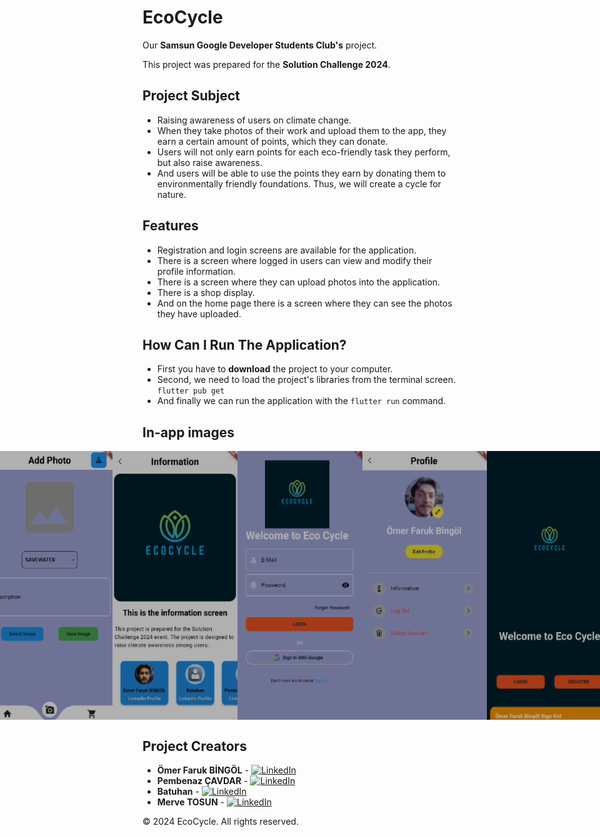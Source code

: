 # EcoCycle

Our **Samsun Google Developer Students Club's** project.

This project was prepared for the **Solution Challenge 2024**.

## Project Subject
- Raising awareness of users on climate change.
- When they take photos of their work and upload them to the app, they earn a certain amount of points, which they can donate.
- Users will not only earn points for each eco-friendly task they perform, but also raise awareness.
- And users will be able to use the points they earn by donating them to environmentally friendly foundations. Thus, we will create a cycle for nature.

## Features
- Registration and login screens are available for the application.
- There is a screen where logged in users can view and modify their profile information.
- There is a screen where they can upload photos into the application.
- There is a shop display.
- And on the home page there is a screen where they can see the photos they have uploaded.

## How Can I Run The Application?
- First you have to **download** the project to your computer.
- Second, we need to load the project's libraries from the terminal screen. `flutter pub get`
- And finally we can run the application with the `flutter run` command.

## In-app images

<div style="display: flex; justify-content: center;">
<img src="https://github.com/wolfscatt/eco_cycle/blob/master/assets/images/add-photo-page.png" alt="Add Photo Page" width="200" height="430" style="margin-right: 30;">
<img src="https://github.com/wolfscatt/eco_cycle/blob/master/assets/images/info-screen.png" alt="Information Screen" width="200" height="430">
<img src="https://github.com/wolfscatt/eco_cycle/blob/master/assets/images/login-page.png" alt="Login Page" width="200" height="430">
<img src="https://github.com/wolfscatt/eco_cycle/blob/master/assets/images/profile-page.png" alt="Profile Page" width="200" height="430" style="margin-right: 30;">
<img src="https://github.com/wolfscatt/eco_cycle/blob/master/assets/images/welcome-page.png" alt="Welcome Page" width="200" height="430">
</div>

## Project Creators

- **Ömer Faruk BİNGÖL**  -  [![LinkedIn](https://img.shields.io/badge/LinkedIn-Profile-blue?logo=linkedin)](https://www.linkedin.com/in/omer-faruk-bingol-33a47a187/?locale=en_US)
- **Pembenaz ÇAVDAR**  -  [![LinkedIn](https://img.shields.io/badge/LinkedIn-Profile-blue?logo=linkedin)](https://www.linkedin.com/in/pembenaz-%C3%A7avdar-a9b0a8278/)
- **Batuhan**  -  [![LinkedIn](https://img.shields.io/badge/LinkedIn-Profile-blue?logo=linkedin)](https://www.linkedin.com/in/h-batuhan-s-84b9aa225/)
- **Merve TOSUN**  -  [![LinkedIn](https://img.shields.io/badge/LinkedIn-Profile-blue?logo=linkedin)](https://www.linkedin.com/in/merve-tosun-2780ab278/)



© 2024 EcoCycle. All rights reserved.
